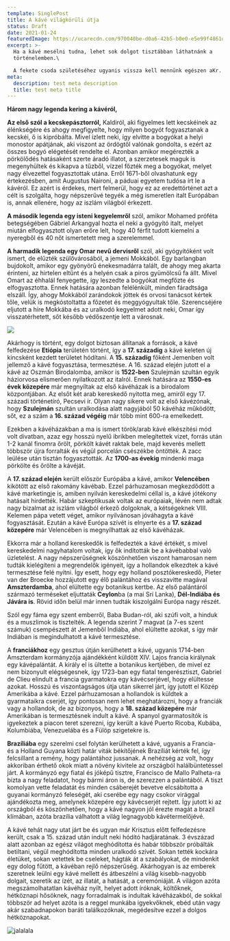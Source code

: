 ```yaml
---
template: SinglePost
title: A kávé világkörüli útja
status: Draft
date: 2021-01-24
featuredImage: https://ucarecdn.com/970040be-d0a6-42b5-b0e0-e5e99f4861d6/
excerpt: >-
  Ha a kávé mesélni tudna, lehet sok dolgot tisztábban láthatnánk a
  történelemben.\

  A fekete csoda születéséhez ugyanis vissza kell mennünk egészen aKr. e. 4. századig. Ekkorra nyúlik vissza a legenda története, ami a legelterjedtebb, habár a pontosságáról bizonyítékok nem igen tudnak számot adni, az mégis tény, hogy valahogy egy "véletlen" vagy isteni gondviselés útján az ember rájött, hogy ennek a piros bogyós bokornak a termése fogyasztható.
meta:
  description: test meta description
  title: test meta title
---
```



**Három nagy legenda kering a kávéról,**

**[](<>)Az első szól a kecskepásztorról,** Kaldiról, aki figyelmes lett kecskéinek az élénkségére és ahogy megfigyelte, hogy milyen bogyót fogyasztanak a kecskéi, ő is kipróbálta. Mivel ízlett neki, így elvitte a bogyókat a helyi monostor apátjának, aki viszont az ördögtől valónak gondolta, s ezért az összes bogyó elégetését rendelte el. Azonban amikor megérezték a pörkölődés hatásaként szerte áradó illatot, a szerzetesek maguk is megenyhültek és kikapva a tűzből, vízzel főzték meg a bogyókat, melyet nagy élvezettel fogyasztottak utána. Erről 1671-ből olvashatunk egy értekezésben, amit Augustus Naironi, a páduai egyetem tudósa írt le a kávéról. Ez azért is érdekes, mert felmerül, hogy ez az eredettörténet azt a célt is szolgálta, hogy népszerűvé tegyék a még ismeretlen italt Európában is, annak ellenére, hogy az iszlám világból érkezett.

**A második legenda egy isteni kegyelemről** szól, amikor Mohamed próféta betegségében Gábriel Arkangyal hozta el neki a gyógyító italt, melyet miután elfogyasztott olyan erőre lelt, hogy 40 férfit tudott kiemelni a nyeregből és 40 nőt ismertetett meg a szerelemmel.

**A harmadik legenda egy Omar nevű dervisről** szól, aki gyógyítóként volt ismert, de elűzték szülővárosából, a jemeni Mokkából. Egy barlangban bujdokolt, amikor egy gyönyörű énekesmadárra talált, de ahogy meg akarta érinteni, az hirtelen eltűnt és a helyén csak a piros gyümölcsű fa állt. Mivel Omart az éhhalál fenyegette, így leszedte a bogyókat megfőzte és elfogyasztotta. Ennek hatására azonban felélénkült, minden fáradtsága elszáll. Így, ahogy Mokkából zarándokok jöttek és orvosi tanácsot kértek tőle, velük is megkóstoltatta a főzetet és meggyógyultak tőle. Szerencséjére eljutott a híre Mokkába és az uralkodó kegyelmet adott neki, Omar így visszatérhetett, sőt később védőszentje lett a városnak.

![](https://ucarecdn.com/73104b3b-c93d-4e49-ab43-ac978a49eead/)

Akárhogy is történt, egy dolgot biztosan állítanak a források, a kávé felfedezése **Etiópia** területén történt, így a **17. századig** a kávé keleten új kincsként kezdett területet hódítani. A **15. századig** főként Jemenben volt jellemző a kávé fogyasztása, termesztése. A 16. század elején jutott el a kávé az Oszmán Birodalomba, amikor is **1522-ben** Szulejmán szultán egyik háziorvosa elismerően nyilatkozott az italról. Ennek hatására az **1550-es évek közepére** már megnyíltak az első kávéházak is a birodalom központjában. Az elsőt két arab kereskedő nyitotta meg, amiről egy 17. századi történetíró, Pecsevi ír. Olyan nagy sikere volt az első kávézónak, hogy **Szulejmán** szultán uralkodása alatt nagyjából 50 kávéház működött, sőt, ez a szám a **16. század végéig** már több mint 600-ra emelkedett.

Ezekben a kávéházakban a ma is ismert török/arab kávé elkészítési mód volt divatban, azaz egy hosszú nyelű ibrikben melegítettek vizet, forrás után 1-2 kanál finomra őrölt, pörkölt kávét raktak bele, majd keverés mellett többször újra forralták és végül porcelán csészékbe öntötték. A zacc leülése után tisztán fogyasztották. Az **1700-as évekig** mindenki maga pörkölte és őrölte a kávéját.

A **17. század elején** került először Európába a kávé, amikor **Velencében** kikötött az első rakomány kávébab. Ezzel párhuzamosan megkezdődött a kávé marketingje is, amiben nyilván kereskedelmi céllal is, a kávé jótékony hatásait hirdették. Habár szkeptikusak voltak az európaiak, lévén nem adtak nagy bizalmat az iszlám világból érkező dolgoknak, a kétségeknek VIII. Kelemen pápa vetett véget, amikor nyilvánosan jóváhagyta a kávé fogyasztását. Ezután a kávé Európa szívét is elnyerte és a **17. század közepére** már Velencében is megnyílhattak az első kávéházak.

Ekkorra már a holland kereskedők is felfedezték a kávé értékét, s mivel kereskedelmi nagyhatalom voltak, így ők indították be a kávébabbal való üzletelést. A nagy népszerűségnek köszönhetően viszont hamarosan nem tudták kielégíteni a megrendelők igényeit, így a hollandok elkezdtek a kávé termesztése felé nyitni. Így esett, hogy egy holland posztókereskedő, Pieter van der Broecke hozzájutott egy élő palántához és visszavitte magával **Amszterdamba**, ahol elültette egy botanikus kertbe. Az első palántáról származó terméseket eljuttaták **Ceylon**ba (a mai Srí Lanka), **Dél-Indiába és Jávára is**. Rövid időn belül már innen tudták kiszolgálni Európa nagy részét.

Szól egy fáma egy szent emberről, Baba Budan-ról, aki szúfi volt, a hinduk és a muszlimok is tisztelték. A legenda szerint 7 magvat (a 7-es szent számuk) csempészett át Jemenből Indiába, ahol elültette azokat, s így már Indiában is megindulhatott a kávé termesztése.

A **franciákhoz** egy gesztus útján kerülhetett a kávé, ugyanis 1714-ben Amszterdam kormányzója ajándékként küldött XIV. Lajos francia királynak egy kávépalántát. A király el is ültette a botanikus kertjében, de mivel ez nem bizonyult elégségesnek, így 1723-ban egy fiatal tengerésztiszt, Gabriel de Clieu elindult a francia gyarmatokra egy kávécserjével, hogy elültesse azokat. Hosszú és viszontagságos útja után sikerrel járt, így jutott el Közép Amerikába a kávé. Ezzel párhuzamosan a hollandok is küldtek a gyarmataikra cserjét, így pontosan nem lehet meghatározni, hogy a franciák vagy a hollandok, de az bizonyos, hogy a **18. század közepére** már Amerikában is termesztésnek indult a kávé. A spanyol gyarmatosítók is igyekeztek a piacon teret szerezni, így került a kávé Puerto Ricoba, Kubába, Kolumbiába, Venezuelába és a Fülöp szigetekre is.

**Brazíliába** egy szerelmi csel folytán kerülhetett a kávé, ugyanis a Francia- és a Holland Guyana közti határ viták békítőjének Brazíliát kérték fel, így felcsillant a remény, hogy palántához jussanak. A nehézség az volt, hogy akkoriban érthető okok miatt a növény kivitele az országból halálbüntetéssel járt. A kormányzó egy fiatal és jóképű tisztre, Francisco de Mallo Palheta-ra bízta a nagy feladatot, hogy bármi áron is, de szerezzen a palántából. A tiszt komolyan vette feladatát és minden csáberejét bevetve elcsábította a guyanai kormányzó feleségét, aki cserébe egy nagy csokor virággal ajándékozta meg, amelynek közepére egy kávécserjét rejtett. Így jutott ki az országból és köszönhetően, hogy a kávé nagyon jól érezte magát a brazil klímában, azóta brazília válhatott a világ legnagyobb kávétermelőjévé.

A kávé tehát nagy utat járt be és ugyan már Krisztus előtt felfedezésre került, csak a 15. század után indult neki hódító hadjáratának. 3 évszázad alatt azonban az egész világot meghódította és habár többször próbálták betiltani, végül meghódította minden uralkodó szívét. Sokan tették kockára életüket, sokan vetettek be cseleket, hágták át a szabályokat, de mindenkit egy dolog fűtött, a kávéban rejlő népszerűség. Akárhogyan is az emberek szeretnek leülni egy kávé mellett és átbeszélni a világ kisebb-nagyobb dolgait, szeretik az ízét, az illatát, a hatását, a ceremóniáját. A világon azóta megszámolhatatlan kávéház nyílt, helyet adott íróknak, költőknek, hétköznapi hősöknek, nagy forradalmak is indultak kávéházakból, de sokkal többször ad helyet azóta is a reggel munkába igyekvőknek, ebéd után vagy akár szabadnapokon baráti találkozóknak, megédesítve ezzel a dolgos hétköznapokat.



![jalalala](https://ucarecdn.com/2adfa6cd-22a6-47c1-9d68-eb93255af2d8/ "stest")